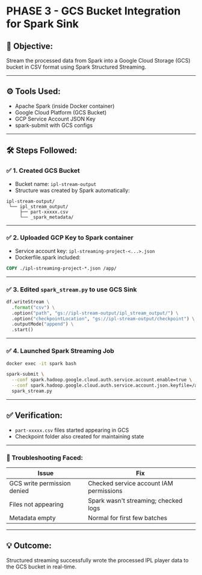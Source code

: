 # PHASE 3 - GCS Bucket Integration for Spark Sink

## 🎯 Objective:
Stream the processed data from Spark into a Google Cloud Storage (GCS) bucket in CSV format using Spark Structured Streaming.

---

## ⚙️ Tools Used:
- Apache Spark (inside Docker container)
- Google Cloud Platform (GCS Bucket)
- GCP Service Account JSON Key
- spark-submit with GCS configs

---

## 🛠️ Steps Followed:

### ✅ 1. Created GCS Bucket

- Bucket name: `ipl-stream-output`
- Structure was created by Spark automatically:
```
ipl-stream-output/
 └── ipl_stream_output/
     ├── part-xxxxx.csv
     └── _spark_metadata/
```

---

### ✅ 2. Uploaded GCP Key to Spark container

- Service account key: `ipl-streaming-project-<...>.json`
- Dockerfile.spark included:
```dockerfile
COPY ./ipl-streaming-project-*.json /app/
```

---

### ✅ 3. Edited `spark_stream.py` to use GCS Sink

```python
df.writeStream \
  .format("csv") \
  .option("path", "gs://ipl-stream-output/ipl_stream_output/") \
  .option("checkpointLocation", "gs://ipl-stream-output/checkpoint") \
  .outputMode("append") \
  .start()
```

---

### ✅ 4. Launched Spark Streaming Job

```bash
docker exec -it spark bash

spark-submit \
  --conf spark.hadoop.google.cloud.auth.service.account.enable=true \
  --conf spark.hadoop.google.cloud.auth.service.account.json.keyfile=/app/ipl-streaming-project-<...>.json \
  spark_stream.py
```

---

## ✅ Verification:

- `part-xxxxx.csv` files started appearing in GCS
- Checkpoint folder also created for maintaining state

---

### 🚨 Troubleshooting Faced:
| Issue | Fix |
|------|-----|
| GCS write permission denied | Checked service account IAM permissions |
| Files not appearing | Spark wasn't streaming; checked logs |
| Metadata empty | Normal for first few batches |

---

## 💡 Outcome:
Structured streaming successfully wrote the processed IPL player data to the GCS bucket in real-time.
